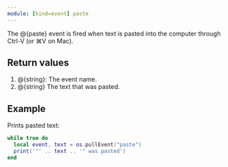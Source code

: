 ```yaml
---
module: [kind=event] paste
---
```


<!--
SPDX-FileCopyrightText: 2021 The CC: Tweaked Developers

SPDX-License-Identifier: MPL-2.0
-->

The @{paste} event is fired when text is pasted into the computer through Ctrl-V (or ⌘V on Mac).

## Return values
1. @{string}: The event name.
2. @{string} The text that was pasted.

## Example
Prints pasted text:
```lua
while true do
  local event, text = os.pullEvent("paste")
  print('"' .. text .. '" was pasted')
end
```

